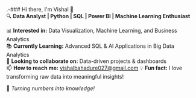 .-### Hi there, I'm Vishal 👋  
🔍 **Data Analyst | Python | SQL | Power BI | Machine Learning Enthusiast**  

📊 **Interested in:** Data Visualization, Machine Learning, and Business Analytics  
📚 **Currently Learning:** Advanced SQL & AI Applications in Big Data Analytics  
🤝 **Looking to collaborate on:** Data-driven projects & dashboards  
📫 **How to reach me:** vishalbahadure027@gmail.com
💡 **Fun fact:** I love transforming raw data into meaningful insights!  

🚀 _Turning numbers into knowledge!_  

<!---
Vishalbahadure/Vishalbahadure is a ✨ special ✨ repository because its `README.md` (this file) appears on your GitHub profile.
You can click the Preview link to take a look at your changes.
--->
